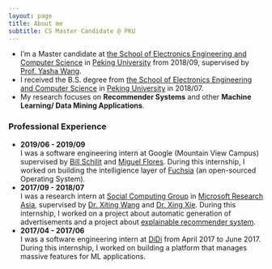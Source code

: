 ```yaml
---
layout: page
title: About me
subtitle: CS Master Candidate @ PKU
---
```


* I’m a Master candidate at [the School of Electronics Engineering and Computer Science](http://eecs.pku.edu.cn/) in [Peking University](www.pku.edu.cn) from 2018/09, supervised by [Prof. Yasha Wang](http://www.sei.pku.edu.cn/people/wangys).
* I received the B.S. degree from [the School of Electronics Engineering and Computer Science](http://eecs.pku.edu.cn/) in [Peking University](https://www.pku.edu.cn/) in 2018/07.
* My research focuses on **Recommender Systems** and other **Machine Learning/ Data Mining Applications**.

### Professional Experience
* **2019/06 - 2019/09**<br>
  I was a software engineering intern at Google (Mountain View Campus) supervised by [Bill Schilit](https://ai.google/research/people/author27501) and [Miguel Flores](https://www.linkedin.com/in/miguelfrde/). During this internship, I worked on building the intelligience layer of [Fuchsia](https://en.wikipedia.org/wiki/Google_Fuchsia) (an open-sourced Operating System).
* **2017/09 - 2018/07**<br> 
I was a research intern at [Social Computing Group](https://www.microsoft.com/en-us/research/group/social-computing-beijing/) in [Microsoft Research Asia](https://www.msra.cn/), supervised by [Dr. Xiting Wang](https://www.microsoft.com/en-us/research/people/xitwan/) and [Dr. Xing Xie](https://www.microsoft.com/en-us/research/people/xingx/). During this internship, I worked on a project about automatic generation of advertisements and a project about [explainable recommender system](https://www.microsoft.com/en-us/research/uploads/prod/2018/10/exrec-aaai-camera-ready.pdf). 
* **2017/04 - 2017/06**<br>
I was a software engineering intern at [DiDi](https://www.didiglobal.com/) from April 2017 to June 2017. During this internship, I worked on building a platform that manages massive features for ML applications.
